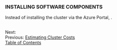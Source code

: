 
### **INSTALLING SOFTWARE COMPONENTS**
Instead of installing the cluster via the Azure Portal, .



\
Next: \
Previous: [Estimating Cluster Costs](.\02_costs.html) \
[Table of Contents](.\index.html)

